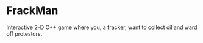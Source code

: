 # FrackMan
Interactive 2-D C++ game where you, a fracker, want to collect oil and ward off protestors.
